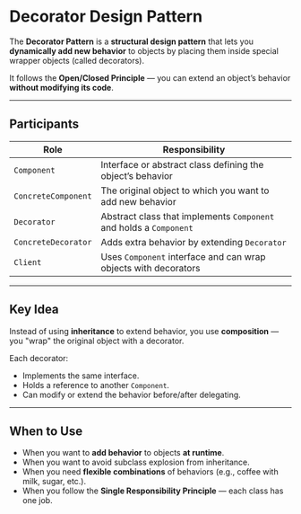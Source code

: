 # Decorator Design Pattern

The **Decorator Pattern** is a **structural design pattern** that lets you **dynamically add new behavior** to objects by placing them inside special wrapper objects (called decorators).

It follows the **Open/Closed Principle** — you can extend an object’s behavior **without modifying its code**.

---

## Participants

| Role               | Responsibility                                                      |
|--------------------|----------------------------------------------------------------------|
| `Component`        | Interface or abstract class defining the object’s behavior           |
| `ConcreteComponent`| The original object to which you want to add new behavior            |
| `Decorator`        | Abstract class that implements `Component` and holds a `Component`  |
| `ConcreteDecorator`| Adds extra behavior by extending `Decorator`                        |
| `Client`           | Uses `Component` interface and can wrap objects with decorators      |

---

##  Key Idea

Instead of using **inheritance** to extend behavior, you use **composition** — you "wrap" the original object with a decorator.

Each decorator:
- Implements the same interface.
- Holds a reference to another `Component`.
- Can modify or extend the behavior before/after delegating.

---

##  When to Use

- When you want to **add behavior** to objects **at runtime**.
- When you want to avoid subclass explosion from inheritance.
- When you need **flexible combinations** of behaviors (e.g., coffee with milk, sugar, etc.).
- When you follow the **Single Responsibility Principle** — each class has one job.
